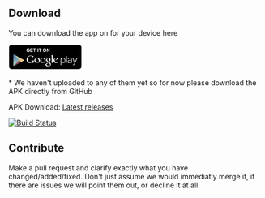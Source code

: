 ## Download

You can download the app on for your device here

<a href="https://play.google.com/store/apps/details?id=me.vleeuwen.anno1800fa"><img src="./docs/play_store.png" height="50"></a>
&nbsp;&nbsp;&nbsp;&nbsp;&nbsp;
<!-- <a href="#"><img src="https://git.vleeuwen.me/stardebris/Anno1800-FanApp/raw/branch/master/docs/play_store.png" height="50"></a> -->

\* We haven't uploaded to any of them yet so for now please download the APK directly from GitHub

APK Download: [Latest releases](https://github.com/vleeuwenmenno/Anno1800_FanApp/releases)

[![Build Status](https://travis-ci.com/vleeuwenmenno/Anno1800-FanApp.svg?branch=master)](https://travis-ci.com/vleeuwenmenno/Anno1800-FanApp)

## Contribute

Make a pull request and clarify exactly what you have changed/added/fixed.
Don't just assume we would immediatly merge it, if there are issues we will point them out, or decline it at all.
